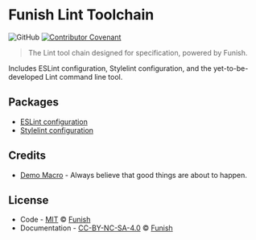 # Funish Lint Toolchain

![GitHub](https://img.shields.io/github/license/funish/lint-module)
[![Contributor Covenant](https://img.shields.io/badge/Contributor%20Covenant-2.1-4baaaa.svg)](https://www.contributor-covenant.org/version/2/1/code_of_conduct/)

> The Lint tool chain designed for specification, powered by Funish.

Includes ESLint configuration, Stylelint configuration, and the yet-to-be-developed Lint command line tool.

## Packages

- [ESLint configuration](./packages/eslint-config/README.md)
- [Stylelint configuration](./packages/stylelint-config/README.md)

## Credits

- [Demo Macro](https://github.com/DemoMacro) - Always believe that good things are about to happen.

## License

- Code - [MIT](LICENSE) &copy; [Funish](https://funish.net/)
- Documentation - [CC-BY-NC-SA-4.0](https://creativecommons.org/licenses/by-nc-sa/4.0/) &copy; [Funish](https://funish.net/)
